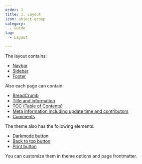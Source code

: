 ```yaml
---
order: 1
title: 1. Layout
icon: object-group
category:
  - Guide
tag:
  - Layout

---
```


The layout contains:

- [Navbar](https://theme-hope.vuejs.press/guide/layout/navbar.html)
- [Sidebar](https://theme-hope.vuejs.press/guide/layout/sidebar.html)
- [Footer](https://theme-hope.vuejs.press/guide/layout/footer.html)

Also each page can contain:

- [BreadCrumb](https://theme-hope.vuejs.press/guide/layout/breadcrumb.html)
- [Title and information](https://theme-hope.vuejs.press/guide/feature/page-info.html)
- [TOC (Table of Contents)](https://theme-hope.vuejs.press/guide/layout/page.html#header-list)
- [Meta information including update time and contributors](https://theme-hope.vuejs.press/guide/feature/meta.html)
- [Comments](https://theme-hope.vuejs.press/guide/feature/comment.html)

The theme also has the following elements:

- [Darkmode button](https://theme-hope.vuejs.press/guide/interface/darkmode.html)
- [Back to top button](https://theme-hope.vuejs.press/guide/interface/others.html#back-to-top-button)
- [Print button](https://theme-hope.vuejs.press/guide/interface/others.html#print-button)

You can customize them in theme options and page frontmatter.
